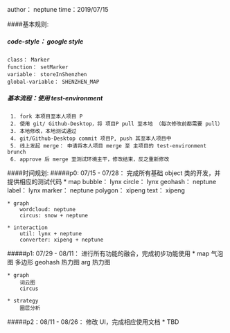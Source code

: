 author： neptune
time：2019/07/15

####基本规则:
##### code-style： google style
    class： Marker
    function： setMarker
    variable： storeInShenzhen
    global-variable： SHENZHEN_MAP

##### 基本流程：使用 test-environment
     1. fork 本项目至本人项目 P
     2. 使用 git/ Github-Desktop，将 项目P pull 至本地 （每次修改前都需要 pull）
     3. 本地修改，本地测试通过
     4. git/Github-Desktop commit 项目P, push 其至本人项目中
     5. 线上发起 merge： 申请将本人项目 merge 至 主项目的 test-environment brunch
     6. approve 后 merge 至测试环境主干，修改结束，反之重新修改


####时间规划:
#####p0: 07/15 - 07/28： 完成所有基础 object 类的开发，并提供相应的测试代码
    * map
        bubble： lynx
        circle： lynx
        geohash： neptune
        label： lynx
        marker： neptune
        polygon： xipeng
        text： xipeng
        
    * graph
        wordcloud: neptune
        circus: snow + neptune
    
    * interaction
        util: lynx + neptune
        converter: xipeng + neptune
    
#####p1: 07/29 - 08/11： 进行所有功能的融合，完成初步功能使用
    * map
        气泡图
        多边形
        geohash 热力图
        arg 热力图
        
    * graph
        词云图
        circus
    
    * strategy
        圈层分析

#####p2：08/11 - 08/26： 修改 UI，完成相应使用文档
    * TBD
